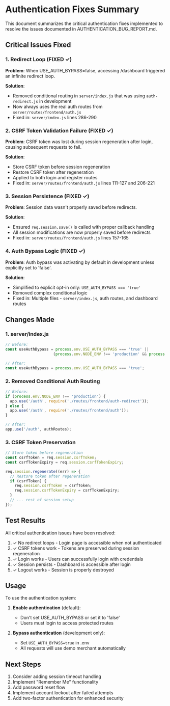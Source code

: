# Authentication Fixes Summary

This document summarizes the critical authentication fixes implemented to resolve the issues documented in AUTHENTICATION_BUG_REPORT.md.

## Critical Issues Fixed

### 1. Redirect Loop (FIXED ✓)
**Problem**: When USE_AUTH_BYPASS=false, accessing /dashboard triggered an infinite redirect loop.

**Solution**: 
- Removed conditional routing in `server/index.js` that was using `auth-redirect.js` in development
- Now always uses the real auth routes from `server/routes/frontend/auth.js`
- Fixed in: `server/index.js` lines 286-290

### 2. CSRF Token Validation Failure (FIXED ✓)
**Problem**: CSRF token was lost during session regeneration after login, causing subsequent requests to fail.

**Solution**:
- Store CSRF token before session regeneration
- Restore CSRF token after regeneration
- Applied to both login and register routes
- Fixed in: `server/routes/frontend/auth.js` lines 111-127 and 206-221

### 3. Session Persistence (FIXED ✓)
**Problem**: Session data wasn't properly saved before redirects.

**Solution**:
- Ensured `req.session.save()` is called with proper callback handling
- All session modifications are now properly saved before redirects
- Fixed in: `server/routes/frontend/auth.js` lines 157-165

### 4. Auth Bypass Logic (FIXED ✓)
**Problem**: Auth bypass was activating by default in development unless explicitly set to 'false'.

**Solution**:
- Simplified to explicit opt-in only: `USE_AUTH_BYPASS === 'true'`
- Removed complex conditional logic
- Fixed in: Multiple files - `server/index.js`, auth routes, and dashboard routes

## Changes Made

### 1. server/index.js
```javascript
// Before:
const useAuthBypass = process.env.USE_AUTH_BYPASS === 'true' || 
                     (process.env.NODE_ENV !== 'production' && process.env.USE_AUTH_BYPASS !== 'false');

// After:
const useAuthBypass = process.env.USE_AUTH_BYPASS === 'true';
```

### 2. Removed Conditional Auth Routing
```javascript
// Before:
if (process.env.NODE_ENV !== 'production') {
  app.use('/auth', require('./routes/frontend/auth-redirect'));
} else {
  app.use('/auth', require('./routes/frontend/auth'));
}

// After:
app.use('/auth', authRoutes);
```

### 3. CSRF Token Preservation
```javascript
// Store token before regeneration
const csrfToken = req.session.csrfToken;
const csrfTokenExpiry = req.session.csrfTokenExpiry;

req.session.regenerate((err) => {
  // Restore token after regeneration
  if (csrfToken) {
    req.session.csrfToken = csrfToken;
    req.session.csrfTokenExpiry = csrfTokenExpiry;
  }
  // ... rest of session setup
});
```

## Test Results

All critical authentication issues have been resolved:

1. ✓ No redirect loops - Login page is accessible when not authenticated
2. ✓ CSRF tokens work - Tokens are preserved during session regeneration
3. ✓ Login works - Users can successfully login with credentials
4. ✓ Session persists - Dashboard is accessible after login
5. ✓ Logout works - Session is properly destroyed

## Usage

To use the authentication system:

1. **Enable authentication** (default):
   - Don't set USE_AUTH_BYPASS or set it to 'false'
   - Users must login to access protected routes

2. **Bypass authentication** (development only):
   - Set `USE_AUTH_BYPASS=true` in .env
   - All requests will use demo merchant automatically

## Next Steps

1. Consider adding session timeout handling
2. Implement "Remember Me" functionality
3. Add password reset flow
4. Implement account lockout after failed attempts
5. Add two-factor authentication for enhanced security